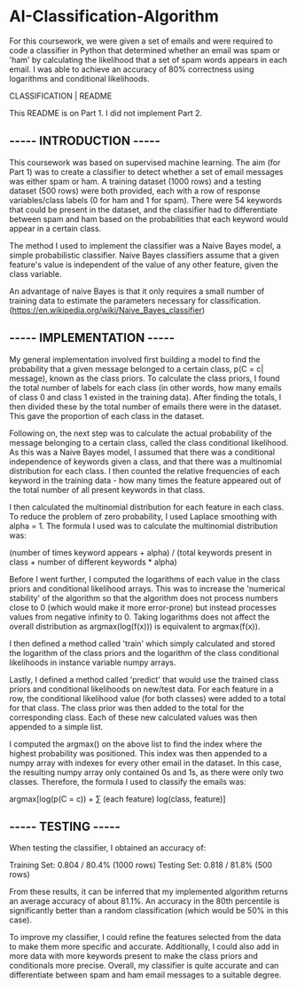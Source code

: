 # AI-Classification-Algorithm
For this coursework, we were given a set of emails and were required to code a classifier in Python that determined whether an email was spam or 'ham' by calculating the likelihood that a set of spam words appears in each email. I was able to achieve an accuracy of 80% correctness using logarithms and conditional likelihoods. 



CLASSIFICATION | README


This README is on Part 1. I did not implement Part 2.

## ----- INTRODUCTION -----

This coursework was based on supervised machine learning. The aim (for Part 1) was to create a classifier to detect whether a set of email messages was either spam or ham. A training dataset (1000 rows) and a testing dataset (500 rows) were both provided, each with a row of response variables/class labels (0 for ham and 1 for spam). There were 54 keywords that could be present in the dataset, and the classifier had to differentiate between spam and ham based on the probabilities that each keyword would appear in a certain class.

The method I used to implement the classifier was a Naive Bayes model, a simple probabilistic classifier. Naive Bayes classifiers assume that a given feature's value is independent of the value of any other feature, given the class variable.

An advantage of naive Bayes is that it only requires a small number of training data to estimate the parameters necessary for classification. (https://en.wikipedia.org/wiki/Naive_Bayes_classifier)


## ----- IMPLEMENTATION -----

My general implementation involved first building a model to find the probability that a given message belonged to a certain class, p(C = c| message), known as the class priors. To calculate the class priors, I found the total number of labels for each class (in other words, how many emails of class 0 and class 1 existed in the training data). After finding the totals, I then divided these by the total number of emails there were in the dataset. This gave the proportion of each class in the dataset.

Following on, the next step was to calculate the actual probability of the message belonging to a certain class, called the class conditional likelihood. As this was a Naive Bayes model, I assumed that there was a conditional independence of keywords given a class, and that there was a multinomial distribution for each class. I then counted the relative frequencies of each keyword in the training data - how many times the feature appeared out of the total number of all present keywords in that class.

I then calculated the multinomial distribution for each feature in each class. To reduce the problem of zero probability, I used Laplace smoothing with alpha = 1. The formula I used was to calculate the multinomial distribution was:

(number of times keyword appears + alpha) / (total keywords present in class + number of different keywords * alpha)

Before I went further, I computed the logarithms of each value in the class priors and conditional likelihood arrays. This was to increase the 'numerical stability' of the algorithm so that the algorithm does not process numbers close to 0 (which would make it more error-prone) but instead processes values from negative infinity to 0. Taking logarithms does not affect the overall distribution as argmax(log(f(x))) is equivalent to argmax(f(x)).

I then defined a method called 'train' which simply calculated and stored the logarithm of the class priors and the logarithm of the class conditional likelihoods in instance variable numpy arrays.

Lastly, I defined a method called 'predict' that would use the trained class priors and conditional likelihoods on new/test data. For each feature in a row, the conditional likelihood value (for both classes) were added to a total for that class. The class prior was then added to the total for the corresponding class. Each of these new calculated values was then appended to a simple list.

I computed the argmax() on the above list to find the index where the highest probability was positioned. This index was then appended to a numpy array with indexes for every other email in the dataset. In this case, the resulting numpy array only contained 0s and 1s, as there were only two classes. Therefore, the formula I used to classify the emails was:

argmax[log(p(C = c)) + ∑ (each feature) log(class, feature)]


## ----- TESTING -----

When testing the classifier, I obtained an accuracy of:

Training Set: 0.804 / 80.4% (1000 rows)
Testing Set: 0.818 / 81.8% (500 rows)

From these results, it can be inferred that my implemented algorithm returns an average accuracy of about 81.1%. An accuracy in the 80th percentile is significantly better than a random classification (which would be 50% in this case).

To improve my classifier, I could refine the features selected from the data to make them more specific and accurate. Additionally, I could also add in more data with more keywords present to make the class priors and conditionals more precise. Overall, my classifier is quite accurate and can differentiate between spam and ham email messages to a suitable degree.


